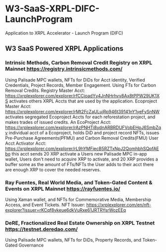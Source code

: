 # W3-SaaS-XRPL-DIFC-LaunchProgram
Application to XRPL Accelerator - Launch Program (DIFC)

## W3 SaaS Powered XRPL Applications

### Intrinsic Methods, Carbon Removal Credit Registry on XRPL Mainnet https://registry.intrinsicmethods.com/
Using Palisade MPC wallets, NFTs for DiDs for Acct identity, Verified Credentials, Project Records, Member Engagement.  Using FTs for Carbon Removal Credits.
Registry Master Acct: https://xrplexplorer.com/explorer/rfCCioadYy4JnNHrhvv8Ax8tPPW29UK1XS activates others XRPL Accts that are used by the application.
Ecoproject Master Acct: https://xrplexplorer.com/explorer/rMt2FcZaULujRp946t39141nY1yeFySnNW activates segregated Ecoproject Accts for each reforestation project, and makes trades of issued credits.
An EcoProject Acct: https://xrplexplorer.com/explorer/rAzPNHTi8ydnARBRDUFVobEHpJ6SmbZqv individual acct of a Ecoproject, holds DiD and project record NFTs, issues Pre-Purchase Agreements(PFMU) and Carbon Removal Credits(FMU)
User Acct Activator Acct: https://xrplexplorer.com/explorer/rL9hYMFjecB5RZTxNpJ2QomhbhSQpfAEbo this acct sends 20 XRP activate a Users new Palisade MPC in-app wallet, Users don't need to acquire XRP to activate, and 20 XRP provides a buffer some as the amount of FTs/NFTs the User adds to their acct there are enough XRP to cover the needed reserves.

### Ray Fuentes, Real World Media, and Token-Gated Content & Events on XRPL Mainnet https://rayfuentes.io/
Using Xaman wallet, and NFTs for Commemorative Media, Membership Access, and Event Tickets.
NFT Issuer: https://xrplexplorer.com/en/nft-explorer?issuer=rKCqf8vkeue6dkVuRxe61JRTRYsrWozEEq

### DeRE, Fractionalized Real Estate Ownership on XRPL Testnet https://testnet.deredao.com/
Using Palisade MPC wallets,  NFTs for DiDs, Property Records, and Token-Gated Governance 

